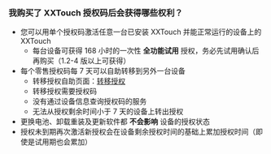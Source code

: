 ### 我购买了 XXTouch 授权码后会获得哪些权利？
- 您可以用单个授权码激活任意一台已安装 XXTouch 并能正常运行的设备上的 XXTouch
    - 每台设备可获得 168 小时的一次性 **全功能试用** 授权，务必先试用确认后再购买（1.2-4 版以上可获得）
- 每个零售授权码每 7 天可以自助转移到另外一台设备
    - 转移授权自助页面：[转移授权](https://www.xxtouch.com/transfer-licence)
    - 转移授权需要授权码
    - 没有通过设备信息查询授权码的服务
    - 无法从授权剩余时间小于 7 天的设备上转出授权
- 更换电池、卸载重装及更新软件都 **不会影响** 设备的授权状态
- 授权未到期再次激活新授权会在设备剩余授权时间的基础上累加授权时间（即使是试用期也会累加）